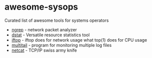 # awesome-sysops

Curated list of awesome tools for systems operators

* [ngrep](http://ngrep.sourceforge.net) - network packet analyzer
* [dstat](http://linux.die.net/man/1/dstat) - Versatile resource statistics tool
* [iftop](http://www.ex-parrot.com/pdw/iftop) - iftop does for network usage what top(1) does for CPU usage
* [multitail](http://www.vanheusden.com/multitail) - program for monitoring multiple log files
* [netcat](http://nc110.sourceforge.net) - TCP/IP swiss army knife
